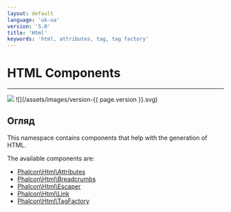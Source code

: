 ```yaml
---
layout: default
language: 'uk-ua'
version: '5.0'
title: 'Html'
keywords: 'html, attributes, tag, tag factory'
---
```


# HTML Components
- - -
![](/assets/images/document-status-stable-success.svg) ![](/assets/images/version-{{ page.version }}.svg)

## Огляд
This namespace contains components that help with the generation of HTML.

The available components are:
- [Phalcon\Html\Attributes](html-attributes)
- [Phalcon\Html\Breadcrumbs](html-breadcrumbs)
- [Phalcon\Html\Escaper](html-escaper)
- [Phalcon\Html\Link](html-link)
- [Phalcon\Html\TagFactory](html-tagfactory)
